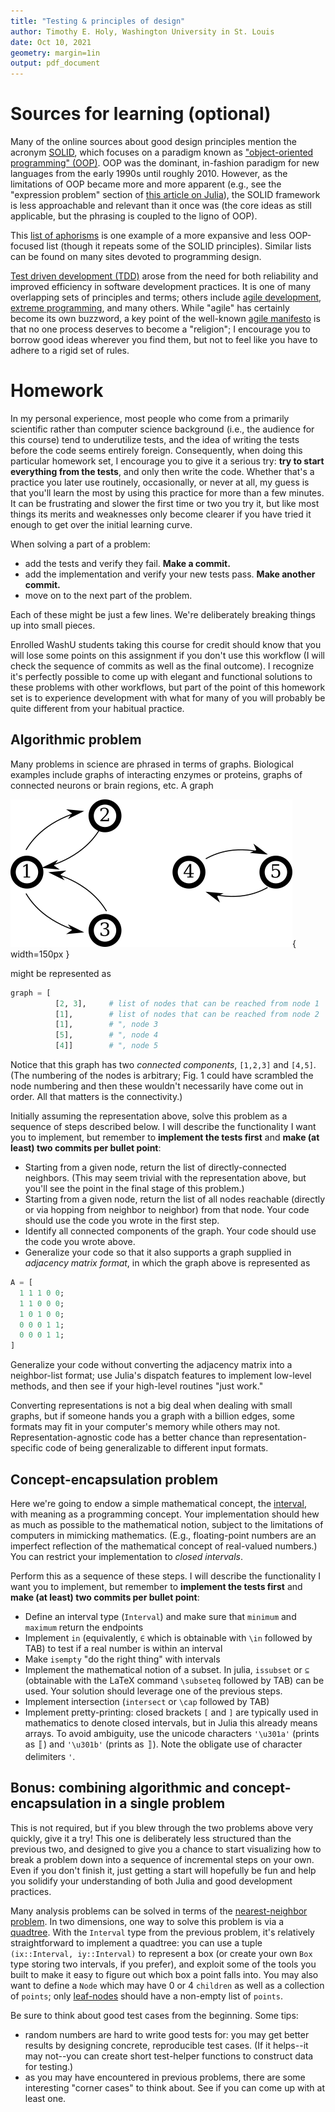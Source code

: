 ```yaml
---
title: "Testing & principles of design"
author: Timothy E. Holy, Washington University in St. Louis
date: Oct 10, 2021
geometry: margin=1in
output: pdf_document
---
```


# Sources for learning (optional)

Many of the online sources about good design principles mention the acronym [SOLID](https://en.wikipedia.org/wiki/SOLID),
which focuses on a paradigm known as ["object-oriented programming" (OOP)](https://en.wikipedia.org/wiki/Object-oriented_programming).
OOP was the dominant, in-fashion paradigm for new languages from the early 1990s until roughly 2010.
However, as the limitations of OOP became more and more apparent (e.g., see the "expression problem" section of [this article on Julia](https://arstechnica.com/science/2020/10/the-unreasonable-effectiveness-of-the-julia-programming-language/)), the SOLID framework is less approachable and relevant than it once was (the core ideas as still applicable, but the phrasing is coupled to the ligno of OOP).

This [list of aphorisms](https://www.artima.com/weblogs/viewpost.jsp?thread=331531) is one example of a more expansive and less OOP-focused list (though it repeats some of the SOLID principles).
Similar lists can be found on many sites devoted to programming design.

[Test driven development (TDD)](https://en.wikipedia.org/wiki/Test-driven_development) arose from the need for both reliability and improved efficiency in software development practices. It is one of many overlapping sets of principles and terms; others include [agile development](https://en.wikipedia.org/wiki/Agile_software_development), [extreme programming](https://en.wikipedia.org/wiki/Extreme_programming), and many others. While "agile" has certainly become its own buzzword, a key point of the well-known [agile manifesto](https://agilemanifesto.org/) is that no one process deserves to become a "religion"; I encourage you to borrow good ideas wherever you find them, but not to feel like you have to adhere to a rigid set of rules.


# Homework

In my personal experience, most people who come from a primarily scientific rather than computer science background (i.e., the audience for this course) tend to underutilize tests, and the idea of writing the tests before the code seems entirely foreign. Consequently, when doing this particular homework set, I encourage you to give it a serious try: **try to start everything from the tests**, and only then write the code. Whether that's a practice you later use routinely, occasionally, or never at all, my guess is that you'll learn the most by using this practice for more than a few minutes. It can be frustrating and slower the first time or two you try it, but like most things its merits and weaknesses only become clearer if you have tried it enough to get over the initial learning curve.

When solving a part of a problem:

- add the tests and verify they fail. **Make a commit.**
- add the implementation and verify your new tests pass. **Make another commit.**
- move on to the next part of the problem.

Each of these might be just a few lines. We're deliberately breaking things up into small pieces.

Enrolled WashU students taking this course for credit should know that you will lose some points on this assignment if you don't use this workflow (I will check the sequence of commits as well as the final outcome). I recognize it's perfectly possible to come up with elegant and functional solutions to these problems with other workflows, but part of the point of this homework set is to experience development with what for many of you will probably be quite different from your habitual practice.

## Algorithmic problem

Many problems in science are phrased in terms of graphs. Biological examples include graphs of interacting enzymes or proteins, graphs of connected neurons or brain regions, etc.  A graph

![A small two-component graph](smallgraph.png){ width=150px }

might be represented as

```julia
graph = [
          [2, 3],     # list of nodes that can be reached from node 1
          [1],        # list of nodes that can be reached from node 2
          [1],        # ", node 3
          [5],        # ", node 4
          [4]]        # ", node 5
```

Notice that this graph has two *connected components*, `[1,2,3]` and `[4,5]`.
(The numbering of the nodes is arbitrary; Fig. 1 could have scrambled the node numbering and then these wouldn't necessarily have come out in order. All that matters is the connectivity.)

Initially assuming the representation above, solve this problem as a sequence of steps described below. I will describe the functionality I want you to implement, but remember to **implement the tests first** and **make (at least) two commits per bullet point**:

- Starting from a given node, return the list of directly-connected neighbors. (This may seem trivial with the representation above, but you'll see the point in the final stage of this problem.)
- Starting from a given node, return the list of all nodes reachable (directly or via hopping from neighbor to neighbor) from that node. Your code should use the code you wrote in the first step.
- Identify all connected components of the graph. Your code should use the code you wrote above.
- Generalize your code so that it also supports a graph supplied in *adjacency matrix format*, in which the graph above is represented as

```julia
A = [
  1 1 1 0 0;
  1 1 0 0 0;
  1 0 1 0 0;
  0 0 0 1 1;
  0 0 0 1 1;
]
```

Generalize your code without converting the adjacency matrix into a neighbor-list format; use Julia's dispatch features to implement low-level methods, and then see if your high-level routines "just work."

Converting representations is not a big deal when dealing with small graphs, but if someone hands you a graph with a billion edges, some formats may fit in your computer's memory while others may not. Representation-agnostic code has a better chance than representation-specific code of being generalizable to different input formats.

## Concept-encapsulation problem

Here we're going to endow a simple mathematical concept, the [interval](https://en.wikipedia.org/wiki/Interval_(mathematics)), with meaning as a programming concept. Your implementation should hew as much as possible to the mathematical notion, subject to the limitations of computers in mimicking mathematics. (E.g., floating-point numbers are an imperfect reflection of the mathematical concept of real-valued numbers.)  You can restrict your implementation to *closed intervals*.

Perform this as a sequence of these steps. I will describe the functionality I want you to implement, but remember to **implement the tests first** and **make (at least) two commits per bullet point**:

- Define an interval type (`Interval`) and make sure that `minimum` and `maximum` return the endpoints
- Implement `in` (equivalently, `∈` which is obtainable with `\in` followed by TAB) to test if a real number is within an interval
- Make `isempty` "do the right thing" with intervals
- Implement the mathematical notion of a subset. In julia, `issubset` or `⊆` (obtainable with the LaTeX command `\subseteq` followed by TAB) can be used. Your solution should leverage one of the previous steps.
- Implement intersection (`intersect` or `\cap` followed by TAB)
- Implement pretty-printing: closed brackets `[` and `]` are typically used in mathematics to denote closed intervals, but in Julia this already means arrays. To avoid ambiguity, use the unicode characters `'\u301a'` (prints as 〚) and `'\u301b'` (prints as 〛). Note the obligate use of character delimiters `'`.

## Bonus: combining algorithmic and concept-encapsulation in a single problem

This is not required, but if you blew through the two problems above very quickly, give it a try! This one is deliberately less structured than the previous two, and designed to give you a chance to start visualizing how to break a problem down into a sequence of incremental steps on your own. Even if you don't finish it, just getting a start will hopefully be fun and help you solidify your understanding of both Julia and good development practices.

Many analysis problems can be solved in terms of the [nearest-neighbor problem](https://en.wikipedia.org/wiki/Nearest_neighbor_search). In two dimensions, one way to solve this problem is via a [quadtree](https://en.wikipedia.org/wiki/Quadtree).
With the `Interval` type from the previous problem, it's relatively straightforward to implement a quadtree:
you can use a tuple `(ix::Interval, iy::Interval)` to represent a box (or create your own `Box` type storing two intervals, if you prefer), and exploit some of the tools you built to make it easy to figure out which box a point falls into. You may also want to define a `Node` which may have 0 or 4 `children` as well as a collection of `points`; only [leaf-nodes](https://en.wikipedia.org/wiki/Tree_(data_structure)#Terminology) should have a non-empty list of `points`.

Be sure to think about good test cases from the beginning. Some tips:

- random numbers are hard to write good tests for: you may get better results by designing concrete, reproducible test cases. (If it helps--it may not--you can create short test-helper functions to construct data for testing.)
- as you may have encountered in previous problems, there are some interesting "corner cases" to think about. See if you can come up with at least one.
